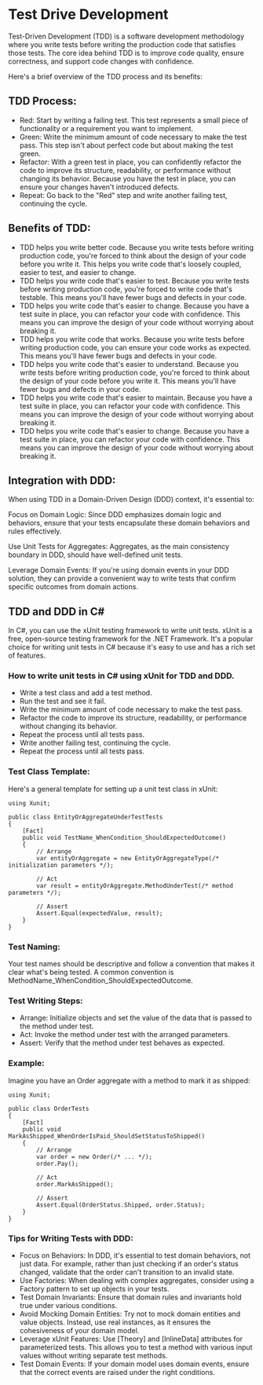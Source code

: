 # Test Drive Development

Test-Driven Development (TDD) is a software development methodology where you write tests before writing the production code that satisfies those tests. The core idea behind TDD is to improve code quality, ensure correctness, and support code changes with confidence.

Here's a brief overview of the TDD process and its benefits:

## TDD Process:
- Red: Start by writing a failing test. This test represents a small piece of functionality or a requirement you want to implement.
- Green: Write the minimum amount of code necessary to make the test pass. This step isn't about perfect code but about making the test green.
- Refactor: With a green test in place, you can confidently refactor the code to improve its structure, readability, or performance without changing its behavior. Because you have the test in place, you can ensure your changes haven't introduced defects.
- Repeat: Go back to the "Red" step and write another failing test, continuing the cycle.

## Benefits of TDD:
- TDD helps you write better code. Because you write tests before writing production code, you're forced to think about the design of your code before you write it. This helps you write code that's loosely coupled, easier to test, and easier to change.
- TDD helps you write code that's easier to test. Because you write tests before writing production code, you're forced to write code that's testable. This means you'll have fewer bugs and defects in your code.
- TDD helps you write code that's easier to change. Because you have a test suite in place, you can refactor your code with confidence. This means you can improve the design of your code without worrying about breaking it.
- TDD helps you write code that works. Because you write tests before writing production code, you can ensure your code works as expected. This means you'll have fewer bugs and defects in your code.
- TDD helps you write code that's easier to understand. Because you write tests before writing production code, you're forced to think about the design of your code before you write it. This means you'll have fewer bugs and defects in your code.
- TDD helps you write code that's easier to maintain. Because you have a test suite in place, you can refactor your code with confidence. This means you can improve the design of your code without worrying about breaking it.
- TDD helps you write code that's easier to change. Because you have a test suite in place, you can refactor your code with confidence. This means you can improve the design of your code without worrying about breaking it.

## Integration with DDD:
When using TDD in a Domain-Driven Design (DDD) context, it's essential to:

Focus on Domain Logic: Since DDD emphasizes domain logic and behaviors, ensure that your tests encapsulate these domain behaviors and rules effectively.

Use Unit Tests for Aggregates: Aggregates, as the main consistency boundary in DDD, should have well-defined unit tests.

Leverage Domain Events: If you're using domain events in your DDD solution, they can provide a convenient way to write tests that confirm specific outcomes from domain actions.

## TDD and DDD in C#

In C#, you can use the xUnit testing framework to write unit tests. xUnit is a free, open-source testing framework for the .NET Framework. It's a popular choice for writing unit tests in C# because it's easy to use and has a rich set of features.

### How to write unit tests in C# using xUnit for TDD and DDD.
- Write a test class and add a test method.
- Run the test and see it fail.
- Write the minimum amount of code necessary to make the test pass.
- Refactor the code to improve its structure, readability, or performance without changing its behavior.
- Repeat the process until all tests pass.
- Write another failing test, continuing the cycle.
- Repeat the process until all tests pass.

### Test Class Template:
Here's a general template for setting up a unit test class in xUnit:
    
    using Xunit;

    public class EntityOrAggregateUnderTestTests
    {
        [Fact]
        public void TestName_WhenCondition_ShouldExpectedOutcome()
        {
            // Arrange
            var entityOrAggregate = new EntityOrAggregateType(/* initialization parameters */);

            // Act
            var result = entityOrAggregate.MethodUnderTest(/* method parameters */);

            // Assert
            Assert.Equal(expectedValue, result);
        }
    }
    
### Test Naming:
Your test names should be descriptive and follow a convention that makes it clear what's being tested. 
A common convention is MethodName_WhenCondition_ShouldExpectedOutcome.

### Test Writing Steps:
- Arrange: Initialize objects and set the value of the data that is passed to the method under test.
- Act: Invoke the method under test with the arranged parameters.
- Assert: Verify that the method under test behaves as expected.

### Example:
Imagine you have an Order aggregate with a method to mark it as shipped:

    using Xunit;

    public class OrderTests
    {
        [Fact]
        public void MarkAsShipped_WhenOrderIsPaid_ShouldSetStatusToShipped()
        {
            // Arrange
            var order = new Order(/* ... */);
            order.Pay();

            // Act
            order.MarkAsShipped();

            // Assert
            Assert.Equal(OrderStatus.Shipped, order.Status);
        }
    }

### Tips for Writing Tests with DDD:
- Focus on Behaviors: In DDD, it's essential to test domain behaviors, not just data. For example, rather than just checking if an order's status changed, validate that the order can't transition to an invalid state.
- Use Factories: When dealing with complex aggregates, consider using a Factory pattern to set up objects in your tests.
- Test Domain Invariants: Ensure that domain rules and invariants hold true under various conditions.
- Avoid Mocking Domain Entities: Try not to mock domain entities and value objects. Instead, use real instances, as it ensures the cohesiveness of your domain model.
- Leverage xUnit Features: Use [Theory] and [InlineData] attributes for parameterized tests. This allows you to test a method with various input values without writing separate test methods.
- Test Domain Events: If your domain model uses domain events, ensure that the correct events are raised under the right conditions.
